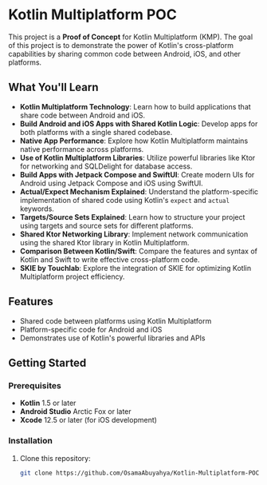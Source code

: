 # Kotlin Multiplatform POC

This project is a **Proof of Concept** for Kotlin Multiplatform (KMP). The goal of this project is to demonstrate the power of Kotlin's cross-platform capabilities by sharing common code between Android, iOS, and other platforms.

## What You'll Learn

- **Kotlin Multiplatform Technology**: Learn how to build applications that share code between Android and iOS.
- **Build Android and iOS Apps with Shared Kotlin Logic**: Develop apps for both platforms with a single shared codebase.
- **Native App Performance**: Explore how Kotlin Multiplatform maintains native performance across platforms.
- **Use of Kotlin Multiplatform Libraries**: Utilize powerful libraries like Ktor for networking and SQLDelight for database access.
- **Build Apps with Jetpack Compose and SwiftUI**: Create modern UIs for Android using Jetpack Compose and iOS using SwiftUI.
- **Actual/Expect Mechanism Explained**: Understand the platform-specific implementation of shared code using Kotlin's `expect` and `actual` keywords.
- **Targets/Source Sets Explained**: Learn how to structure your project using targets and source sets for different platforms.
- **Shared Ktor Networking Library**: Implement network communication using the shared Ktor library in Kotlin Multiplatform.
- **Comparison Between Kotlin/Swift**: Compare the features and syntax of Kotlin and Swift to write effective cross-platform code.
- **SKIE by Touchlab**: Explore the integration of SKIE for optimizing Kotlin Multiplatform project efficiency.

## Features

- Shared code between platforms using Kotlin Multiplatform
- Platform-specific code for Android and iOS
- Demonstrates use of Kotlin's powerful libraries and APIs

## Getting Started

### Prerequisites

- **Kotlin** 1.5 or later
- **Android Studio** Arctic Fox or later
- **Xcode** 12.5 or later (for iOS development)

### Installation

1. Clone this repository:
   ```bash
   git clone https://github.com/OsamaAbuyahya/Kotlin-Multiplatform-POC.git
